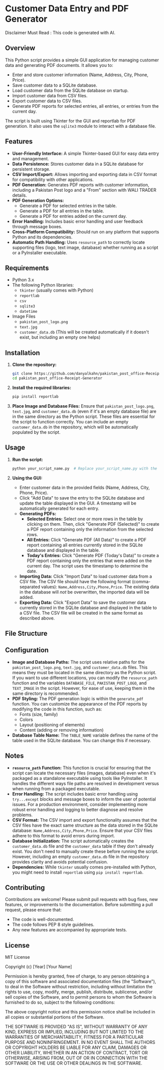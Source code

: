# Customer Data Entry and PDF Generator

Disclaimer Must Read : This code is generated with AI.

## Overview

This Python script provides a simple GUI application for managing customer data and generating PDF documents.  It allows you to:

*   Enter and store customer information (Name, Address, City, Phone, Price).
*   Save customer data to a SQLite database.
*   Load customer data from the SQLite database on startup.
*   Import customer data from CSV files.
*   Export customer data to CSV files.
*   Generate PDF reports for selected entries, all entries, or entries from the current day.

The script is built using Tkinter for the GUI and reportlab for PDF generation.  It also uses the `sqlite3` module to interact with a database file.

## Features

*   **User-Friendly Interface:**  A simple Tkinter-based GUI for easy data entry and management.
*   **Data Persistence:** Stores customer data in a SQLite database for persistent storage.
*   **CSV Import/Export:**  Allows importing and exporting data in CSV format for compatibility with other applications.
*   **PDF Generation:** Generates PDF reports with customer information, including a Pakistan Post logo and a "From" section with WALI TRADER details.
*   **PDF Generation Options:**
    *   Generate a PDF for selected entries in the table.
    *   Generate a PDF for all entries in the table.
    *   Generate a PDF for entries added on the current day.
*   **Error Handling:** Includes basic error handling and user feedback through message boxes.
*   **Cross-Platform Compatibility:** Should run on any platform that supports Python and its dependencies.
*   **Automatic Path Handling:** Uses `resource_path` to correctly locate supporting files (logo, text image, database) whether running as a script or a PyInstaller executable.

## Requirements

*   Python 3.x
*   The following Python libraries:
    *   `tkinter` (usually comes with Python)
    *   `reportlab`
    *   `csv`
    *   `sqlite3`
    *   `datetime`
*   Image Files
    * `pakistan_post_logo.png`
    * `text.jpg`
    * `customer_data.db` (This will be created automatically if it doesn't exist, but including an empty one helps)

## Installation

1.  **Clone the repository:**

    ```bash
    git clone https://github.com/danyalkahn/pakistan_post_office-Receipt-Generator
    cd pakistan_post_office-Receipt-Generator
    ```

2.  **Install the required libraries:**

    ```bash
    pip install reportlab
    ```
3.  **Place Image and Database Files:** Ensure that `pakistan_post_logo.png`, `text.jpg`, and `customer_data.db` (even if it's an empty database file) are in the same directory as the Python script. These files are essential for the script to function correctly.  You can include an empty `customer_data.db` in the repository, which will be automatically populated by the script.

## Usage

1.  **Run the script:**

    ```bash
    python your_script_name.py  # Replace your_script_name.py with the name of your script
    ```

2.  **Using the GUI:**

    *   Enter customer data in the provided fields (Name, Address, City, Phone, Price).
    *   Click "Add Data" to save the entry to the SQLite database and update the table displayed in the GUI.  A timestamp will be automatically generated for each entry.
    *   **Generating PDFs:**
        *   **Selected Entries:** Select one or more rows in the table by clicking on them. Then, click "Generate PDF (Selected)" to create a PDF report containing only the information from the selected rows.
        *   **All Entries:**  Click "Generate PDF (All Data)" to create a PDF report containing all entries currently stored in the SQLite database and displayed in the table.
        *   **Today's Entries:** Click "Generate PDF (Today's Data)" to create a PDF report containing only the entries that were added on the current day.  The script uses the timestamp to determine the date.
    *   **Importing Data:** Click "Import Data" to load customer data from a CSV file.  The CSV file should have the following format (comma-separated values):  `Name,Address,City,Phone,Price`.  The existing data in the database will *not* be overwritten, the imported data will be added.
    *   **Exporting Data:** Click "Export Data" to save the customer data currently stored in the SQLite database and displayed in the table to a CSV file.  The CSV file will be created in the same format as described above.

## File Structure

## Configuration

*   **Image and Database Paths:** The script uses relative paths for the `pakistan_post_logo.png`, `text.jpg`, and `customer_data.db` files.  This means they must be located in the same directory as the Python script.  If you want to use different locations, you can modify the `resource_path` function and the variables `DATABASE_FILE`, `PAKISTAN_POST_LOGO`, and `TEXT_IMAGE` in the script.  However, for ease of use, keeping them in the same directory is recommended.
*   **PDF Styling:** The PDF generation logic is within the `generate_pdf` function. You can customize the appearance of the PDF reports by modifying the code in this function, such as:
    *   Fonts (size, family)
    *   Colors
    *   Layout (positioning of elements)
    *   Content (adding or removing information)
*   **Database Table Name:** The `TABLE_NAME` variable defines the name of the table used in the SQLite database.  You can change this if necessary.

## Notes

*   **`resource_path` Function:** This function is crucial for ensuring that the script can locate the necessary files (images, database) even when it's packaged as a standalone executable using tools like PyInstaller.  It handles the different ways file paths are resolved in development versus when running from a packaged executable.
*   **Error Handling:** The script includes basic error handling using `try...except` blocks and message boxes to inform the user of potential issues.  For a production environment, consider implementing more robust error handling and logging to better diagnose and resolve problems.
*   **CSV Format:** The CSV import and export functionality assumes that the CSV files have the exact same structure as the data stored in the SQLite database: `Name,Address,City,Phone,Price`. Ensure that your CSV files adhere to this format to avoid errors during import.
*   **Database Initialization:** The script automatically creates the `customer_data.db` file and the `customer_data` table if they don't already exist. You don't need to manually create these before running the script.  However, including an empty `customer_data.db` file in the repository provides clarity and avoids potential confusion.
*   **Dependencies:** While `tkinter` usually comes pre-installed with Python, you might need to install `reportlab` using `pip install reportlab`.

## Contributing

Contributions are welcome! Please submit pull requests with bug fixes, new features, or improvements to the documentation. Before submitting a pull request, please ensure that:

*   The code is well-documented.
*   The code follows PEP 8 style guidelines.
*   Any new features are accompanied by appropriate tests.

## License

MIT License

Copyright (c) [Year] [Your Name]

Permission is hereby granted, free of charge, to any person obtaining a copy
of this software and associated documentation files (the "Software"), to deal
in the Software without restriction, including without limitation the rights
to use, copy, modify, merge, publish, distribute, sublicense, and/or sell
copies of the Software, and to permit persons to whom the Software is
furnished to do so, subject to the following conditions:

The above copyright notice and this permission notice shall be included in all
copies or substantial portions of the Software.

THE SOFTWARE IS PROVIDED "AS IS", WITHOUT WARRANTY OF ANY KIND, EXPRESS OR
IMPLIED, INCLUDING BUT NOT LIMITED TO THE WARRANTIES OF MERCHANTABILITY,
FITNESS FOR A PARTICULAR PURPOSE AND NONINFRINGEMENT. IN NO EVENT SHALL THE
AUTHORS OR COPYRIGHT HOLDERS BE LIABLE FOR ANY CLAIM, DAMAGES OR OTHER
LIABILITY, WHETHER IN AN ACTION OF CONTRACT, TORT OR OTHERWISE, ARISING FROM,
OUT OF OR IN CONNECTION WITH THE SOFTWARE OR THE USE OR OTHER DEALINGS IN THE
SOFTWARE.
